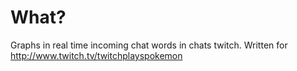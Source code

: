 What?
=====
Graphs in real time incoming chat words in chats twitch. Written for http://www.twitch.tv/twitchplayspokemon

